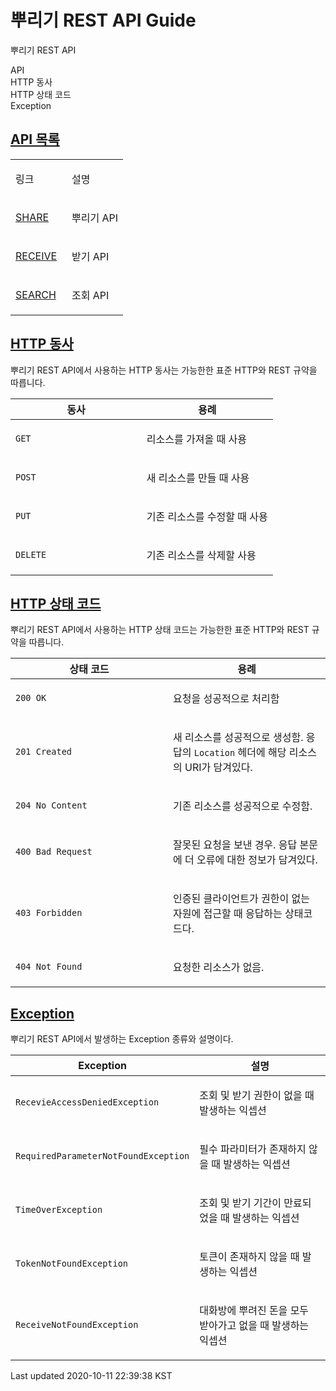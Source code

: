 
<div id="header">
<h1>뿌리기 REST API Guide</h1>
<div id="toc" class="toc2">
<div id="toctitle">뿌리기 REST API</div>
<ul class="sectlevel1">
<li><a href="#api-type">API</a></li>
<li><a href="#overview-http-verbs">HTTP 동사</a></li>
<li><a href="#overview-http-status-codes">HTTP 상태 코드</a></li>
<li><a href="#overview-errors">Exception</a></li>
</ul>
</div>
</div>
<div id="content">

<div class="sect1">
<h2 id="api-type"><a class="link" href="#api-type">API 목록</a></h2>
<div class="sectionbody">
<table class="tableblock frame-all grid-all spread">
<colgroup>
<col style="width: 50%;">
<col style="width: 50%;">
</colgroup>
<tbody>
<tr>
<td class="tableblock halign-left valign-top"><p class="tableblock">링크</p></td>
<td class="tableblock halign-left valign-top"><p class="tableblock">설명</p></td>
</tr>
<tr>
<td class="tableblock halign-left valign-top"><p class="tableblock"><a href="https://github.com/shk3029/money/blob/master/share.md">SHARE</a></p></td>
<td class="tableblock halign-left valign-top"><p class="tableblock">뿌리기 API</p></td>
</tr>
<tr>
<td class="tableblock halign-left valign-top"><p class="tableblock"><a href="https://github.com/shk3029/money/blob/master/receive.md">RECEIVE</a></p></td>
<td class="tableblock halign-left valign-top"><p class="tableblock">받기 API</p></td>
</tr>
<tr>
<td class="tableblock halign-left valign-top"><p class="tableblock"><a href="https://github.com/shk3029/money/blob/master/search.md">SEARCH</a></p></td>
<td class="tableblock halign-left valign-top"><p class="tableblock">조회 API</p></td>
</tr>
</tbody>
</table>
</div>
</div>
</div>
<div class="sect1">
<h2 id="overview-http-verbs"><a class="link" href="#overview-http-verbs">HTTP 동사</a></h2>
<div class="sectionbody">
<div class="paragraph">
<p>뿌리기 REST API에서 사용하는 HTTP 동사는 가능한한 표준 HTTP와 REST 규약을 따릅니다.</p>
</div>
<table class="tableblock frame-all grid-all spread">
<colgroup>
<col style="width: 50%;">
<col style="width: 50%;">
</colgroup>
<thead>
<tr>
<th class="tableblock halign-left valign-top">동사</th>
<th class="tableblock halign-left valign-top">용례</th>
</tr>
</thead>
<tbody>
<tr>
<td class="tableblock halign-left valign-top"><p class="tableblock"><code>GET</code></p></td>
<td class="tableblock halign-left valign-top"><p class="tableblock">리소스를 가져올 때 사용</p></td>
</tr>
<tr>
<td class="tableblock halign-left valign-top"><p class="tableblock"><code>POST</code></p></td>
<td class="tableblock halign-left valign-top"><p class="tableblock">새 리소스를 만들 때 사용</p></td>
</tr>
<tr>
<td class="tableblock halign-left valign-top"><p class="tableblock"><code>PUT</code></p></td>
<td class="tableblock halign-left valign-top"><p class="tableblock">기존 리소스를 수정할 때 사용</p></td>
</tr>
<tr>
<td class="tableblock halign-left valign-top"><p class="tableblock"><code>DELETE</code></p></td>
<td class="tableblock halign-left valign-top"><p class="tableblock">기존 리소스를 삭제할  사용</p></td>
</tr>
</tbody>
</table>
</div>
</div>
<div class="sect1">
<h2 id="overview-http-status-codes"><a class="link" href="#overview-http-status-codes">HTTP 상태 코드</a></h2>
<div class="sectionbody">
<div class="paragraph">
<p>뿌리기 REST API에서 사용하는 HTTP 상태 코드는 가능한한 표준 HTTP와 REST 규약을 따릅니다.</p>
</div>
<table class="tableblock frame-all grid-all spread">
<colgroup>
<col style="width: 50%;">
<col style="width: 50%;">
</colgroup>
<thead>
<tr>
<th class="tableblock halign-left valign-top">상태 코드</th>
<th class="tableblock halign-left valign-top">용례</th>
</tr>
</thead>
<tbody>
<tr>
<td class="tableblock halign-left valign-top"><p class="tableblock"><code>200 OK</code></p></td>
<td class="tableblock halign-left valign-top"><p class="tableblock">요청을 성공적으로 처리함</p></td>
</tr>
<tr>
<td class="tableblock halign-left valign-top"><p class="tableblock"><code>201 Created</code></p></td>
<td class="tableblock halign-left valign-top"><p class="tableblock">새 리소스를 성공적으로 생성함. 응답의 <code>Location</code> 헤더에 해당 리소스의 URI가 담겨있다.</p></td>
</tr>
<tr>
<td class="tableblock halign-left valign-top"><p class="tableblock"><code>204 No Content</code></p></td>
<td class="tableblock halign-left valign-top"><p class="tableblock">기존 리소스를 성공적으로 수정함.</p></td>
</tr>
<tr>
<td class="tableblock halign-left valign-top"><p class="tableblock"><code>400 Bad Request</code></p></td>
<td class="tableblock halign-left valign-top"><p class="tableblock">잘못된 요청을 보낸 경우. 응답 본문에 더 오류에 대한 정보가 담겨있다.</p></td>
</tr>
<tr>
<td class="tableblock halign-left valign-top"><p class="tableblock"><code>403 Forbidden</code></p></td>
<td class="tableblock halign-left valign-top"><p class="tableblock">인증된 클라이언트가 권한이 없는 자원에 접근할 때 응답하는 상태코드다.</p></td>
</tr>
<tr>
<td class="tableblock halign-left valign-top"><p class="tableblock"><code>404 Not Found</code></p></td>
<td class="tableblock halign-left valign-top"><p class="tableblock">요청한 리소스가 없음.</p></td>
</tr>
</tbody>
</table>
</div>
</div>
<div class="sect1">
<h2 id="overview-errors"><a class="link" href="#overview-errors">Exception</a></h2>
<div class="sectionbody">
<div class="paragraph">
<p>뿌리기 REST API에서 발생하는 Exception 종류와 설명이다.</p>
</div>
<table class="tableblock frame-all grid-all spread">
<colgroup>
<col style="width: 50%;">
<col style="width: 50%;">
</colgroup>
<thead>
<tr>
<th class="tableblock halign-left valign-top">Exception</th>
<th class="tableblock halign-left valign-top">설명</th>
</tr>
</thead>
<tbody>
<tr>
<td class="tableblock halign-left valign-top"><p class="tableblock"><code>RecevieAccessDeniedException</code></p></td>
<td class="tableblock halign-left valign-top"><p class="tableblock">조회 및 받기 권한이 없을 때 발생하는 익셉션</p></td>
</tr>
<tr>
<td class="tableblock halign-left valign-top"><p class="tableblock"><code>RequiredParameterNotFoundException</code></p></td>
<td class="tableblock halign-left valign-top"><p class="tableblock">필수 파라미터가 존재하지 않을 때 발생하는 익셉션</p></td>
</tr>
<tr>
<td class="tableblock halign-left valign-top"><p class="tableblock"><code>TimeOverException</code></p></td>
<td class="tableblock halign-left valign-top"><p class="tableblock">조회 및 받기 기간이 만료되었을 때 발생하는 익셉션</p></td>
</tr>
<tr>
<td class="tableblock halign-left valign-top"><p class="tableblock"><code>TokenNotFoundException</code></p></td>
<td class="tableblock halign-left valign-top"><p class="tableblock">토큰이 존재하지 않을 때 발생하는 익셉션</p></td>
</tr>
<tr>
<td class="tableblock halign-left valign-top"><p class="tableblock"><code>ReceiveNotFoundException</code></p></td>
<td class="tableblock halign-left valign-top"><p class="tableblock">대화방에 뿌려진 돈을 모두 받아가고 없을 때 발생하는 익셉션</p></td>
</tr>
</tbody>
</table>
</div>
</div>
<div id="footer">
<div id="footer-text">
Last updated 2020-10-11 22:39:38 KST
</div>
</div>




